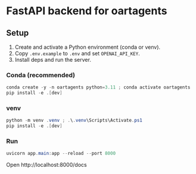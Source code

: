 # FastAPI backend for oartagents

## Setup

1. Create and activate a Python environment (conda or venv).
2. Copy `.env.example` to `.env` and set `OPENAI_API_KEY`.
3. Install deps and run the server.

### Conda (recommended)

```powershell
conda create -y -n oartagents python=3.11 ; conda activate oartagents
pip install -e .[dev]
```

### venv

```powershell
python -m venv .venv ; .\.venv\Scripts\Activate.ps1
pip install -e .[dev]
```

### Run

```powershell
uvicorn app.main:app --reload --port 8000
```

Open http://localhost:8000/docs

